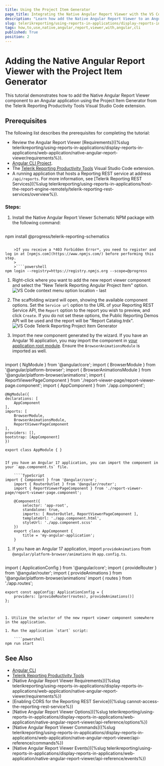 ```yaml
---
title: Using the Project Item Generator
page_title: Integrating the Native Angular Report Viewer with the VS Code Extension
description: "Learn how add the Native Angular Report Viewer to an Angular application using the Project Item Generator from the Telerik Reporting Productivity Tools extension."
slug: telerikreporting/using-reports-in-applications/display-reports-in-applications/web-application/native-angular-report-viewer/integrating-with-project-item-generator
tags: how,to,use,native,angular,report,viewer,with,angular,cli
published: True
position: 2
---
```


# Adding the Native Angular Report Viewer with the Project Item Generator

This tutorial demonstrates how to add the Native Angular Report Viewer component to an Angular application using the Project Item Generator from the Telerik Reporting Productivity Tools Visual Studio Code extension.

## Prerequisites

The following list describes the prerequisites for completing the tutorial:

* Review the Angular Report Viewer [Requirements]({%slug telerikreporting/using-reports-in-applications/display-reports-in-applications/web-application/native-angular-report-viewer/requirements%}).
* [Angular CLI Project](https://angular.io/cli).
* The [Telerik Reporting Productivity Tools](https://marketplace.visualstudio.com/items?itemName=TelerikInc.telerik-reporting-productivity-tools) Visual Studio Code extension.
* A running application that hosts a Reporting REST service at address `/api/reports`. For more information, see [Telerik Reporting REST Services]({%slug telerikreporting/using-reports-in-applications/host-the-report-engine-remotely/telerik-reporting-rest-services/overview%}).

### Steps:

1. Install the Native Angular Report Viewer Schematic NPM package with the following command:

	````powershell
npm install @progress/telerik-reporting-schematics
````

	>If you receive a *403 Forbidden Error*, you need to register and log in at [npmjs.com](https://www.npmjs.com/) before performing this step.
	>
	>````powershell
npm login --registry=https://registry.npmjs.org --scope=@progress
````

1. Right-click where you want to add the new report viewer component and select the "New Telerik Reporting Angular Project Item" option.
![VS Code context menu option location - last](images/vs-code-context-menu-option.png)

1. The scaffolding wizard will open, showing the available component options. Set the `Service url` option to the URL of your Reporting REST Service API, the `Report` option to the report you wish to preview, and click `Create`. If you do not set these options, the Public Reporting Demos API will be used and the report will be "Report Catalog.trdx".
![VS Code Telerik Reporting Project Item Generator](images/vs-code-telerik-reporting-project-item-generator.png)

1. Import the new component generated by the wizard.
If you have an Angular 16 application, you may import the component in [your application root module](https://angular.io/guide/ngmodules#!#angular-modularity). Ensure the `BrowserAnimationsModule` is imported as well. 

	````TypeScript
import { NgModule } from '@angular/core';
	import { BrowserModule } from '@angular/platform-browser';
	import { BrowserAnimationsModule } from '@angular/platform-browser/animations';
	import { ReportViewerPageComponent } from './report-viewer-page/report-viewer-page.component';
	import { AppComponent } from './app.component';
	
	@NgModule({
	declarations: [
		AppComponent
	],
	imports: [
		BrowserModule,
		BrowserAnimationsModule,
		ReportViewerPageComponent
	],
	providers: [],
	bootstrap: [AppComponent]
	})
	
	export class AppModule { }
````

If you have an Angular 17 application, you can import the component in your `app.component.ts` file.

	````TypeScript
import { Component } from '@angular/core';
	import { RouterOutlet } from '@angular/router';
	import { ReportViewerPageComponent } from './report-viewer-page/report-viewer-page.component';
	
	@Component({
		selector: 'app-root',
		standalone: true,
		imports: [ RouterOutlet, ReportViewerPageComponent ],
		templateUrl: './app.component.html',
		styleUrl: './app.component.scss'
	})
	export class AppComponent {
		title = 'my-angular-application';
	}
````


1. If you have an Angular 17 application, import `provideAnimations` from `@angular/platform-browser/animations` in `app.config.ts`.

	````TypeScript
import { ApplicationConfig } from '@angular/core';
	import { provideRouter } from '@angular/router';
	import { provideAnimations } from '@angular/platform-browser/animations'
	import { routes } from './app.routes';
	
	export const appConfig: ApplicationConfig = {
		providers: [provideRouter(routes), provideAnimations()]
	};
````


1. Utilize the selector of the new report viewer component somewhere in the application.

1. Run the application `start` script:

	````powershell
npm run start
````


## See Also

* [Angular CLI](https://angular.io/cli)
* [Telerik Reporting Productivity Tools](https://marketplace.visualstudio.com/items?itemName=TelerikInc.telerik-reporting-productivity-tools)
* [Native Angular Report Viewer Requirements]({%slug telerikreporting/using-reports-in-applications/display-reports-in-applications/web-application/native-angular-report-viewer/requirements%})
* [Enabling CORS for the Reporting REST Service]({%slug cannot-access-the-reporting-rest-service%})
* [Native Angular Report Viewer Options]({%slug telerikreporting/using-reports-in-applications/display-reports-in-applications/web-application/native-angular-report-viewer/api-reference/options%})
* [Native Angular Report Viewer Commands]({%slug telerikreporting/using-reports-in-applications/display-reports-in-applications/web-application/native-angular-report-viewer/api-reference/commands%})
* [Native Angular Report Viewer Events]({%slug telerikreporting/using-reports-in-applications/display-reports-in-applications/web-application/native-angular-report-viewer/api-reference/events%})
